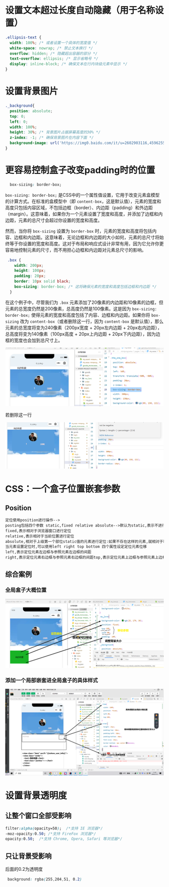 # 设置文本超过长度自动隐藏（用于名称设置）

```css
.ellipsis-text {
  width: 100%; /* 或者设置一个具体的宽度值 */
  white-space: nowrap; /* 禁止文本换行 */
  overflow: hidden; /* 隐藏超出容器的部分 */
  text-overflow: ellipsis; /* 显示省略号 */
  display: inline-block; /* 确保文本在行内块级元素中显示 */
}
```

# 设置背景图片

```css
._background{
  position: absolute;
  top: 0;
  left: 0;
  width: 100%;
  height: 30%; /* 背景图片占据屏幕高度的30% */
  z-index: -1; /* 确保背景图片在内容下面 */
  background-image: url('https://img0.baidu.com/it/u=2602903116,45962552&fm=253&fmt=auto&app=120&f=JPEG?w=654&h=368'); /* 背景图片路径，注意相对路径的写法 */
}
```

# 更容易控制盒子改变padding时的位置

```css
  box-sizing: border-box;
```

`box-sizing: border-box;` 是CSS中的一个属性值设置，它用于改变元素盒模型的计算方式。在标准的盒模型中（即 `content-box`，这是默认值），元素的宽度和高度只包括内容区域，不包括边框（border）、内边距（padding）和外边距（margin）。这意味着，如果你为一个元素设置了宽度和高度，并添加了边框和内边距，元素的总尺寸会超过你设置的宽度和高度。

然而，当你将 `box-sizing` 设置为 `border-box` 时，元素的宽度和高度将包括内容、边框和内边距。这意味着，无论边框和内边距的大小如何，元素的总尺寸将始终等于你设置的宽度和高度。这对于布局和响应式设计非常有用，因为它允许你更容易地控制元素的尺寸，而不用担心边框和内边距对元素总尺寸的影响。

```css
 .box {
    width: 200px;
    height: 100px;
    padding: 20px;
    border: 10px solid black;
    box-sizing: border-box; /* 这将确保元素的宽度和高度包括边框和内边距 */
  }
```

在这个例子中，尽管我们为 `.box` 元素添加了20像素的内边距和10像素的边框，但元素的总宽度仍然是200像素，总高度仍然是100像素。这是因为 `box-sizing: border-box;` 使得元素的宽度和高度包括了内容、边框和内边距。如果你将 `box-sizing` 改为 `content-box`（或者删除这一行，因为 `content-box` 是默认值），那么元素的总宽度将变为240像素（200px宽度 + 20px左内边距 + 20px右内边距），总高度将变为140像素（100px高度 + 20px上内边距 + 20px下内边距），因为边框的宽度也会加到总尺寸上。

![image-20250115095242994](image-20250115095242994.png)

若删除这一行

![image-20250115095309235](image-20250115095309235.png)

# CSS：一个盒子位置嵌套参数

## Position

```html
定位使用position进行操作-->
posting包括四个参数 static,fixed relative absolute-->默认为static,表示不进行位移
fixed,表示相对于浏览器窗口进行定位
relative,表示相对于当前位置进行定位
absolute,相对于上级第一个部位static值的元素进行定位:如果不存在这样的元素,就相对于bodv元素定位
当元素设置定位时,可以使用left right top bottom 四个属性设定定位元素位移
left,表示定位元素左边框与参照元素左边框的间距
right,表示定位元素右边框与参照元素右边框的间距top,表示定位元素上边框与参照元素上边框的间距bottom,表示定位元素下边框与参照元素下边框的间距通过z-index属性可以设置定位元素的显示顺序,数值越大,排列的位置越靠前-->
```

## 综合案例

### 全局盒子大概位置

![image-20250115105830360](image-20250115105830360.png)

### 添加一个局部嵌套进全局盒子的具体样式

![image-20250115112615714](image-20250115112615714.png)

# 设置背景透明度

## 让整个窗口全部受影响

```css
filter:alpha(opacity=50);  /*支持 IE 浏览器*/
-moz-opacity:0.50; /*支持 FireFox 浏览器*/
opacity:0.50;  /*支持 Chrome, Opera, Safari 等浏览器*/
```

## 只让背景受影响

后面的0.2为透明度

```css
 background: rgba(255,204,51, 0.2) 
```

